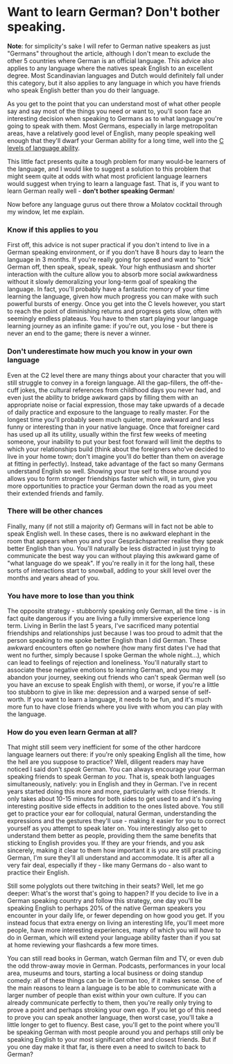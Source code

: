 # Want to learn German? Don't bother speaking.

**Note**: for simplicity's sake I will refer to German native speakers as just "Germans" throughout the article, although I don't mean to exclude the other 5 countries where German is an official language. This advice also applies to any language where the natives speak English to an excellent degree. Most Scandinavian languages and Dutch would definitely fall under this category, but it also applies to any language in which you have friends who speak English better than you do their language.

As you get to the point that you can understand most of what other people say and say most of the things you need or want to, you'll soon face an interesting decision when speaking to Germans as to what language you're going to speak with them. Most Germans, especially in large metropolitan areas, have a relatively good level of English, many people speaking well enough that they'll dwarf your German ability for a long time, well into the [C levels of language ability](https://en.wikipedia.org/wiki/Common_European_Framework_of_Reference_for_Languages#Common_reference_levels).

This little fact presents quite a tough problem for many would-be learners of the language, and I would like to suggest a solution to this problem that might seem quite at odds with what most proficient language learners would suggest when trying to learn a language fast. That is, if you want to learn German really well - **don't bother speaking German**!

Now before any language gurus out there throw a Molatov cocktail through my window, let me explain.

### Know if this applies to you

First off, this advice is not super practical if you don't intend to live in a German speaking environment, or if you don't have 8 hours day to learn the language in 3 months. If you're really going for speed and want to "tick" German off, then speak, speak, speak. Your high enthusiasm and shorter interaction with the culture allow you to absorb more social awkwardness without it slowly demoralizing your long-term goal of speaking the language. In fact, you'll probably have a fantastic memory of your time learning the language, given how much progress you can make with such powerful bursts of energy. Once you get into the C levels however, you start to reach the point of diminishing returns and progress gets slow, often with seemingly endless plateaus. You have to then start playing your language learning journey as an infinite game: if you're out, you lose - but there is never an end to the game; there is never a winner.

### Don't underestimate how much you know in your own language

Even at the C2 level there are many things about your character that you will still struggle to convey in a foreign language. All the gap-fillers, the off-the-cuff jokes, the cultural references from childhood days you never had, and even just the ability to bridge awkward gaps by filling them with an appropriate noise or facial expression, those may take upwards of a decade of daily practice and exposure to the language to really master. For the longest time you'll probably seem much quieter, more awkward and less funny or interesting than in your native language. Once that foreigner card has used up all its utility, usually within the first few weeks of meeting someone, your inability to put your best foot forward will limit the depths to which your relationships build (think about the foreigners who've decided to live in your home town; don't imagine you'll do better than them on average at fitting in perfectly). Instead, take advantage of the fact so many Germans understand English so well. Showing your true self to those around you allows you to form stronger friendships faster which will, in turn, give you more opportunities to practice your German down the road as you meet their extended friends and family.

### There will be other chances

Finally, many (if not still a majority of) Germans will in fact not be able to speak English well. In these cases, there is no awkward elephant in the room that appears when you and your Gesprächspartner realise they speak better English than you. You'll naturally be less distracted in just trying to communicate the best way you can without playing this awkward game of "what language do we speak". If you're really in it for the long hall, these sorts of interactions start to snowball, adding to your skill level over the months and years ahead of you.

### You have more to lose than you think

The opposite strategy - stubbornly speaking only German, all the time - is in fact quite dangerous if you are living a fully immersive experience long term. Living in Berlin the last 5 years, I've sacrificed many potential friendships and relationships just because I was too proud to admit that the person speaking to me spoke better English than I did German. These awkward encounters often go nowhere (how many first dates I've had that went no further, simply because I spoke German the whole night...), which can lead to feelings of rejection and loneliness. You'll naturally start to associate these negative emotions to learning German, and you may abandon your journey, seeking out friends who can't speak German well (so you have an excuse to speak English with them), or worse, if you're a little too stubborn to give in like me: depression and a warped sense of self-worth. If you want to learn a language, it needs to be fun, and it's much more fun to have close friends where you live with whom you can play with the language.

### How do you even learn German at all?

That might still seem very inefficient for some of the other hardcore language learners out there: if you're only speaking English all the time, how the hell are you suppose to practice? Well, diligent readers may have noticed I said don't *speak* German. You can always encourage your German speaking friends to speak German *to you*. That is, speak both languages simultaneously, natively: you in English and they in German. I've in recent years started doing this more and more, particularly with close friends. It only takes about 10-15 minutes for both sides to get used to and it's having interesting positive side effects in addition to the ones listed above. You still get to practice your ear for colloquial, natural German, understanding the expressions and the gestures they'll use - making it easier for you to correct yourself as you attempt to speak later on. You interestingly also get to understand them better as people, providing them the same benefits that sticking to English provides you. If they are your friends, and you ask sincerely, making it clear to them how important it is you are still practicing German, I'm sure they'll all understand and accommodate. It is after all a very fair deal, especially if they - like many Germans do - also want to practice their English.

Still some polyglots out there twitching in their seats? Well, let me go deeper: What's the worst that's going to happen? If you decide to live in a German speaking country and follow this strategy, one day you'll be speaking English to perhaps 20% of the native German speakers you encounter in your daily life, or fewer depending on how good you get. If you instead focus that extra energy on living an interesting life, you'll meet more people, have more interesting experiences, many of which you will *have* to do in German, which will extend your language ability faster than if you sat at home reviewing your flashcards a few more times.

You can still read books in German, watch German film and TV, or even dub the odd throw-away movie in German. Podcasts, performances in your local area, museums and tours, starting a local business or doing standup comedy: all of these things can be in German too, if it makes sense. One of the main reasons to learn a language is to be able to communicate with a larger number of people than exist within your own culture. If you can already communicate perfectly to them, then you're really only trying to prove a point and perhaps stroking your own ego. If you let go of this need to prove you can speak another language, then worst case, you'll take a little longer to get to fluency. Best case, you'll get to the point where you'll be speaking German with most people around you and perhaps still only be speaking English to your most significant other and closest friends. But if you one day make it that far, is there even a need to switch to back to German?
